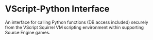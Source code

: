 # VScript-Python Interface
An interface for calling Python functions (DB access included) securely from the VScript Squirrel VM scripting environment within supporting Source Engine games.
